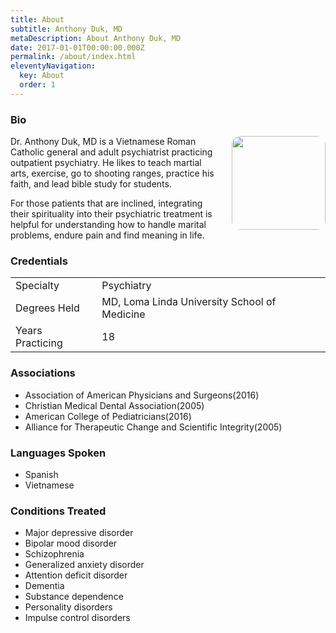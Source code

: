 ```yaml
---
title: About
subtitle: Anthony Duk, MD
metaDescription: About Anthony Duk, MD
date: 2017-01-01T00:00:00.000Z
permalink: /about/index.html
eleventyNavigation:
  key: About
  order: 1
---
```

### Bio

<img src="/assets/img/profile.jpeg" style="margin-top:0; margin-left:20px; width:150px; float:right; border-radius: 1em;">

Dr. Anthony Duk, MD is a Vietnamese Roman Catholic general and adult psychiatrist practicing outpatient psychiatry. He likes to teach martial arts, exercise, go to shooting ranges, practice his faith, and lead bible study for students.

For those patients that are inclined, integrating their spirituality into their psychiatric treatment is helpful for understanding how to handle marital problems, endure pain and find meaning in life.

### Credentials

|                  |                                              |
| ---------------- | -------------------------------------------- |
| Specialty        | Psychiatry                                   |
| Degrees Held     | MD, Loma Linda University School of Medicine |
| Years Practicing | 18                                           |

### Associations

* Association of American Physicians and Surgeons(2016)
* Christian Medical Dental Association(2005)
* American College of Pediatricians(2016)
* Alliance for Therapeutic Change and Scientific Integrity(2005)

### Languages Spoken

* Spanish
* Vietnamese

### Conditions Treated

* Major depressive disorder
* Bipolar mood disorder
* Schizophrenia
* Generalized anxiety disorder
* Attention deficit disorder
* Dementia
* Substance dependence
* Personality disorders
* Impulse control disorders
